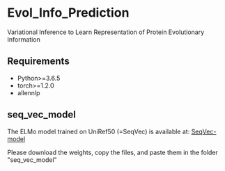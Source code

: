 # Evol_Info_Prediction
Variational Inference to Learn Representation of Protein Evolutionary Information

## Requirements

*  Python>=3.6.5
*  torch>=1.2.0
*  allennlp

## seq_vec_model
The ELMo model trained on UniRef50 (=SeqVec) is available at:
[SeqVec-model](https://rostlab.org/~deepppi/seqvec.zip)

Please download the weights, copy the files, and paste them in the folder "seq_vec_model"
